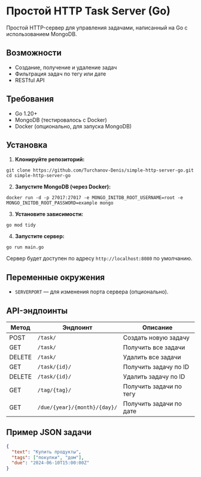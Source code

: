 ﻿
# Простой HTTP Task Server (Go)

Простой HTTP-сервер для управления задачами, написанный на Go с использованием MongoDB.

## Возможности

- Создание, получение и удаление задач
- Фильтрация задач по тегу или дате
- RESTful API

## Требования

- Go 1.20+
- MongoDB (тестировалось с Docker)
- Docker (опционально, для запуска MongoDB)

## Установка

1. **Клонируйте репозиторий:**
```
git clone https://github.com/Turchanov-Denis/simple-http-server-go.git
cd simple-http-server-go
   ```

2. **Запустите MongoDB (через Docker):**
```
docker run -d -p 27017:27017 -e MONGO_INITDB_ROOT_USERNAME=root -e MONGO_INITDB_ROOT_PASSWORD=example mongo
   ```

3. **Установите зависимости:**
```
go mod tidy
   ```

4. **Запустите сервер:**
```
go run main.go
   ```
   Сервер будет доступен по адресу `http://localhost:8080` по умолчанию.

## Переменные окружения


- `SERVERPORT` — для изменения порта сервера (опционально).

## API-эндпоинты

| Метод  | Эндпоинт                          | Описание                   |
|--------|-----------------------------------|----------------------------|
| POST   | `/task/`                          | Создать новую задачу       |
| GET    | `/task/`                          | Получить все задачи        |
| DELETE | `/task/`                          | Удалить все задачи         |
| GET    | `/task/{id}/`                     | Получить задачу по ID      |
| DELETE | `/task/{id}/`                     | Удалить задачу по ID       |
| GET    | `/tag/{tag}/`                     | Получить задачи по тегу    |
| GET    | `/due/{year}/{month}/{day}/`      | Получить задачи по дате    |

## Пример JSON задачи

```json
{
  "text": "Купить продукты",
  "tags": ["покупки", "дом"],
  "due": "2024-06-10T15:00:00Z"
}
```

